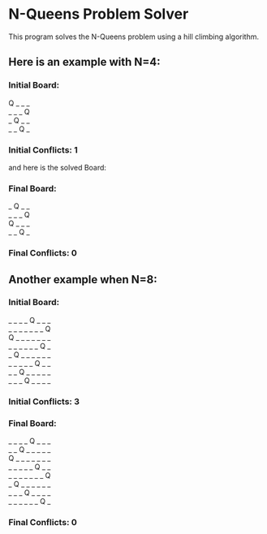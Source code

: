 # N-Queens Problem Solver

This program solves the N-Queens problem using a hill climbing algorithm.

## Here is an example with N=4:

### Initial Board:
Q _ _ _ <br>
_ _ _ Q <br>
_ Q _ _ <br>
_ _ Q _ <br>

### Initial Conflicts: 1

and here is the solved Board:

### Final Board:
_ Q _ _ <br>
_ _ _ Q <br>
Q _ _ _ <br>
_ _ Q _ <br>
### Final Conflicts: 0

## Another example when N=8:
### Initial Board:
_ _ _ _ Q _ _ _ <br>
_ _ _ _ _ _ _ Q <br>
Q _ _ _ _ _ _ _ <br>
_ _ _ _ _ _ Q _ <br>
_ Q _ _ _ _ _ _ <br>
_ _ _ _ _ Q _ _ <br>
_ _ Q _ _ _ _ _ <br>
_ _ _ Q _ _ _ _ <br>
### Initial Conflicts: 3

### Final Board:
_ _ _ _ Q _ _ _ <br>
_ _ Q _ _ _ _ _ <br>
Q _ _ _ _ _ _ _ <br>
_ _ _ _ _ Q _ _ <br>
_ _ _ _ _ _ _ Q <br>
_ Q _ _ _ _ _ _ <br>
_ _ _ Q _ _ _ _ <br>
_ _ _ _ _ _ Q _ <br>
### Final Conflicts: 0